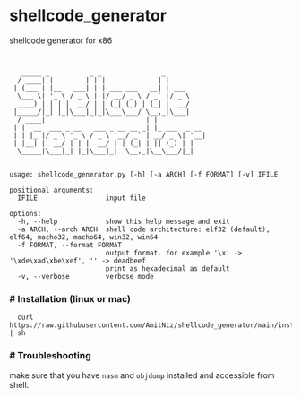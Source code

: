 # shellcode_generator
shellcode generator for x86

```


   _____ _          _ _               _
  / ____| |        | | |             | |
 | (___ | |__   ___| | | ___ ___   __| | ___
  \___ \| '_ \ / _ \ | |/ __/ _ \ / _` |/ _ \
  ____) | | | |  __/ | | (_| (_) | (_| |  __/
 |_____/|_| |_|\___|_|_|\___\___/ \__,_|\___|
  / ____|                         | |
 | |  __  ___ _ __   ___ _ __ __ _| |_ ___  _ __
 | | |_ |/ _ \ '_ \ / _ \ '__/ _` | __/ _ \| '__|
 | |__| |  __/ | | |  __/ | | (_| | || (_) | |
  \_____|\___|_| |_|\___|_|  \__,_|\__\___/|_|


usage: shellcode_generator.py [-h] [-a ARCH] [-f FORMAT] [-v] IFILE

positional arguments:
  IFILE                 input file

options:
  -h, --help            show this help message and exit
  -a ARCH, --arch ARCH  shell code architecture: elf32 (default), elf64, macho32, macho64, win32, win64
  -f FORMAT, --format FORMAT
                        output format. for example '\x' -> '\xde\xad\xbe\xef', '' -> deadbeef
                        print as hexadecimal as default
  -v, --verbose         verbose mode
```

### # Installation (linux or mac)
      curl https://raw.githubusercontent.com/AmitNiz/shellcode_generator/main/install.sh | sh

### # Troubleshooting
make sure that you have `nasm` and `objdump` installed and accessible from shell.
